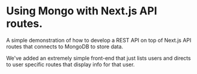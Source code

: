 # Using Mongo with Next.js API routes.

A simple demonstration of how to develop a REST API on top of Next.js API routes that connects to MongoDB to store data.

We've added an extremely simple front-end that just lists users and directs to user specific routes that display info for that user.
